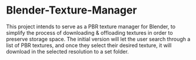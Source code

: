 # Blender-Texture-Manager
This project intends to serve as a PBR texture manager for Blender, to simplify the process of downloading & offloading textures in order to preserve storage space. The initial version will let the user search through a list of PBR textures, and once they select their desired texture, it will download in the selected resolution to a set folder. 
